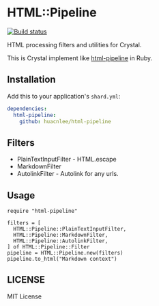 HTML::Pipeline
==============

[![Build status](https://travis-ci.org/huacnlee/html-pipeline.svg?branch=master)](https://travis-ci.org/huacnlee/html-pipeline)

HTML processing filters and utilities for Crystal.

This is Crystal implement like [html-pipeline](https://github.com/jch/html-pipeline) in Ruby.

## Installation

Add this to your application's `shard.yml`:

```yaml
dependencies:
  html-pipeline:
    github: huacnlee/html-pipeline
```

## Filters

- PlainTextInputFilter - HTML.escape
- MarkdownFilter
- AutolinkFilter - Autolink for any urls.

## Usage

```crystal
require "html-pipeline"

filters = [
  HTML::Pipeline::PlainTextInputFilter,
  HTML::Pipeline::MarkdownFilter,
  HTML::Pipeline::AutolinkFilter,
] of HTML::Pipeline::Filter
pipeline = HTML::Pipeline.new(filters)
pipeline.to_html("Markdown context")
```

## LICENSE

MIT License
